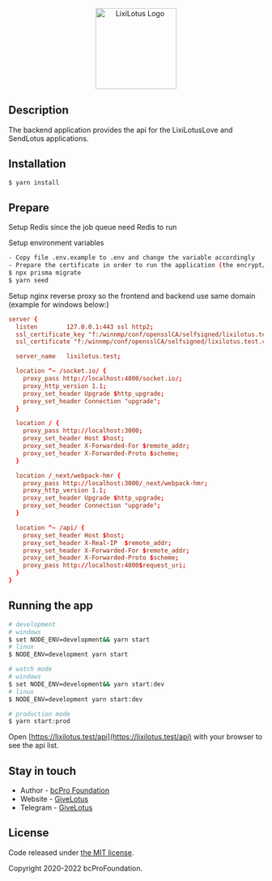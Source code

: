 <p align="center">
  <a href="https://github.com/bcProFoundation/lixilotus/tree/master/packages/app-lixi-api/" target="blank"><img src="https://lixilotus.com/images/lixi_logo.svg" width="160" alt="LixiLotus Logo" /></a>
</p>

## Description

The backend application provides the api for the LixiLotusLove and SendLotus applications.

## Installation

```bash
$ yarn install
```

## Prepare

Setup Redis since the job queue need Redis to run

Setup environment variables

```bash
- Copy file .env.example to .env and change the variable accordingly
- Prepare the certificate in order to run the application (the encrypt/hash features need https)
$ npx prisma migrate
$ yarn seed
```

Setup nginx reverse proxy so the frontend and backend use same domain (example for windows below:)

```conf
server {
  listen		127.0.0.1:443 ssl http2;
  ssl_certificate_key "f:/winnmp/conf/opensslCA/selfsigned/lixilotus.test.key";
  ssl_certificate "f:/winnmp/conf/opensslCA/selfsigned/lixilotus.test.crt";

  server_name 	lixilotus.test;

  location ^~ /socket.io/ {
    proxy_pass http://localhost:4800/socket.io/;
    proxy_http_version 1.1;
    proxy_set_header Upgrade $http_upgrade;
    proxy_set_header Connection "upgrade";
  }

  location / {
    proxy_pass http://localhost:3000;
    proxy_set_header Host $host;
    proxy_set_header X-Forwarded-For $remote_addr;
    proxy_set_header X-Forwarded-Proto $scheme;
  }

  location /_next/webpack-hmr {
    proxy_pass http://localhost:3000/_next/webpack-hmr;
    proxy_http_version 1.1;
    proxy_set_header Upgrade $http_upgrade;
    proxy_set_header Connection "upgrade";
  }

  location ^~ /api/ {
    proxy_set_header Host $host;
    proxy_set_header X-Real-IP  $remote_addr;
    proxy_set_header X-Forwarded-For $remote_addr;
    proxy_set_header X-Forwarded-Proto $scheme;
    proxy_pass http://localhost:4800$request_uri;
  }
}

```

## Running the app

```bash
# development
# windows
$ set NODE_ENV=development&& yarn start
# linux
$ NODE_ENV=development yarn start

# watch mode
# windows
$ set NODE_ENV=development&& yarn start:dev
# linux
$ NODE_ENV=development yarn start:dev

# production mode
$ yarn start:prod
```

Open [https://lixilotus.test/api](https://lixilotus.test/api) with your browser to see the api list.

## Stay in touch

- Author - [bcPro Foundation](https://github.com/bcProFoundation)
- Website - [GiveLotus](https://givelotus.org/)
- Telegram - [GiveLotus](https://t.me/givelotus)

## License

Code released under [the MIT license](https://github.com/bcProFoundation/lixilotus/blob/master/LICENSE).

Copyright 2020-2022 bcProFoundation.
